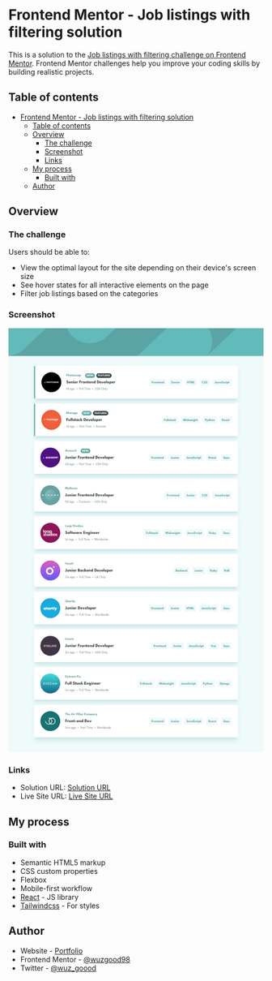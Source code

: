 # Frontend Mentor - Job listings with filtering solution

This is a solution to the [Job listings with filtering challenge on Frontend Mentor](https://www.frontendmentor.io/challenges/job-listings-with-filtering-ivstIPCt). Frontend Mentor challenges help you improve your coding skills by building realistic projects.

## Table of contents

- [Frontend Mentor - Job listings with filtering solution](#frontend-mentor---job-listings-with-filtering-solution)
  - [Table of contents](#table-of-contents)
  - [Overview](#overview)
    - [The challenge](#the-challenge)
    - [Screenshot](#screenshot)
    - [Links](#links)
  - [My process](#my-process)
    - [Built with](#built-with)
  - [Author](#author)

## Overview

### The challenge

Users should be able to:

- View the optimal layout for the site depending on their device's screen size
- See hover states for all interactive elements on the page
- Filter job listings based on the categories

### Screenshot

![Solution screenshot](./screenshot.png)

### Links

- Solution URL: [Solution URL](https://github.com/wuzgood98/job-listings-with-filtering)
- Live Site URL: [Live Site URL](https://job-listings98.netlify.app/)

## My process

### Built with

- Semantic HTML5 markup
- CSS custom properties
- Flexbox
- Mobile-first workflow
- [React](https://reactjs.org/) - JS library
- [Tailwindcss](https://tailwindcss.com/) - For styles

## Author

- Website - [Portfolio](https://gideonaddo.netlify.app/)
- Frontend Mentor - [@wuzgood98](https://www.frontendmentor.io/profile/wuzgood98)
- Twitter - [@wuz_goood](https://www.twitter.com/wuz_goood)
